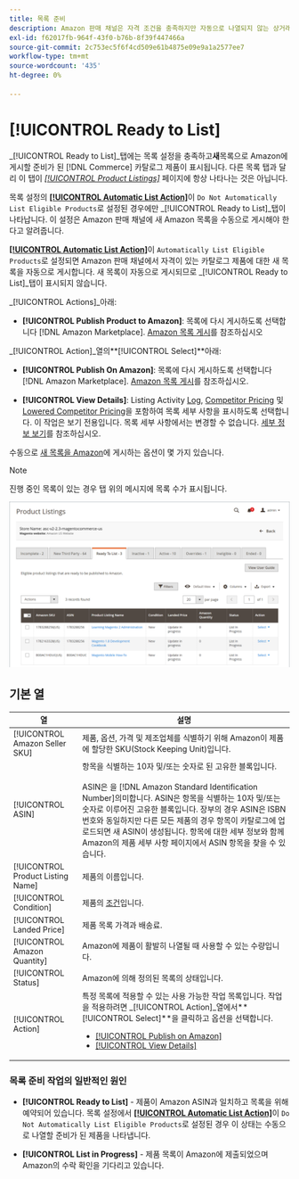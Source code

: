 ```yaml
---
title: 목록 준비
description: Amazon 판매 채널은 자격 조건을 충족하지만 자동으로 나열되지 않는 상거래 제품을 검토할 수 있도록 목록 준비 탭을 제공합니다.
exl-id: f62017fb-964f-43f0-b76b-8f39f447466a
source-git-commit: 2c753ec5f6f4cd509e61b4875e09e9a1a2577ee7
workflow-type: tm+mt
source-wordcount: '435'
ht-degree: 0%

---
```


# [!UICONTROL Ready to List]

_[!UICONTROL Ready to List]_탭에는 목록 설정을 충족하고&#x200B;**새**목록으로 Amazon에 게시할 준비가 된 [!DNL Commerce] 카탈로그 제품이 표시됩니다. 다른 목록 탭과 달리 이 탭이 [_[!UICONTROL Product Listings]_](./managing-product-listings.md) 페이지에 항상 나타나는 것은 아닙니다.

목록 설정의 [**[!UICONTROL Automatic List Action]**](./product-listing-actions.md)이 `Do Not Automatically List Eligible Products`로 설정된 경우에만 _[!UICONTROL Ready to List]_탭이 나타납니다. 이 설정은 Amazon 판매 채널에 새 Amazon 목록을 수동으로 게시해야 한다고 알려줍니다.

[**[!UICONTROL Automatic List Action]**](./product-listing-actions.md)이 `Automatically List Eligible Products`로 설정되면 Amazon 판매 채널에서 자격이 있는 카탈로그 제품에 대한 새 목록을 자동으로 게시합니다. 새 목록이 자동으로 게시되므로 _[!UICONTROL Ready to List]_탭이 표시되지 않습니다.

_[!UICONTROL Actions]_아래:

- **[!UICONTROL Publish Product to Amazon]**: 목록에 다시 게시하도록 선택합니다  [!DNL Amazon Marketplace]. [Amazon 목록 게시](./publish-listings-manually.md)를 참조하십시오

_[!UICONTROL Action]_열의&#x200B;**[!UICONTROL Select]**아래:

- **[!UICONTROL Publish On Amazon]**: 목록에 다시 게시하도록 선택합니다  [!DNL Amazon Marketplace]. [Amazon 목록 게시](./publish-listings-manually.md)를 참조하십시오.

- **[!UICONTROL View Details]**: Listing Activity  [Log](./product-listing-details.md#listing-activity-log),  [Competitor Pricing](./product-listing-details.md#buy-box-competitor-pricing) 및  [Lowered Competitor Pricing](./product-listing-details.md#lowest-competitor-pricing)을 포함하여 목록 세부 사항을 표시하도록 선택합니다. 이 작업은 보기 전용입니다. 목록 세부 사항에서는 변경할 수 없습니다. [세부 정보 보기](./product-listing-details.md)를 참조하십시오.

수동으로 [새 목록을 Amazon](./publish-listings-manually.md)에 게시하는 옵션이 몇 가지 있습니다.

>[!NOTE]
>진행 중인 목록이 있는 경우 탭 위의 메시지에 목록 수가 표시됩니다.

![목록 준비 완료](assets/amazon-ready-to-list.png)

## 기본 열

| 열 | 설명 |
|---|---|
| [!UICONTROL Amazon Seller SKU] | 제품, 옵션, 가격 및 제조업체를 식별하기 위해 Amazon이 제품에 할당한 SKU(Stock Keeping Unit)입니다. |
| [!UICONTROL ASIN] | 항목을 식별하는 10자 및/또는 숫자로 된 고유한 블록입니다.<br><br>ASIN은 을  [!DNL Amazon Standard Identification Number]의미합니다. ASIN은 항목을 식별하는 10자 및/또는 숫자로 이루어진 고유한 블록입니다. 장부의 경우 ASIN은 ISBN 번호와 동일하지만 다른 모든 제품의 경우 항목이 카탈로그에 업로드되면 새 ASIN이 생성됩니다. 항목에 대한 세부 정보와 함께 Amazon의 제품 세부 사항 페이지에서 ASIN 항목을 찾을 수 있습니다. |
| [!UICONTROL Product Listing Name] | 제품의 이름입니다. |
| [!UICONTROL Condition] | 제품의 [조건](./product-listing-condition.md)입니다. |
| [!UICONTROL Landed Price] | 제품 목록 가격과 배송료. |
| [!UICONTROL Amazon Quantity] | Amazon에 제품이 활발히 나열될 때 사용할 수 있는 수량입니다. |
| [!UICONTROL Status] | Amazon에 의해 정의된 목록의 상태입니다. |
| [!UICONTROL Action] | 특정 목록에 적용할 수 있는 사용 가능한 작업 목록입니다. 작업을 적용하려면 _[!UICONTROL Action]_열에서&#x200B;**[!UICONTROL Select]**을 클릭하고 옵션을 선택합니다.<ul><li>[[!UICONTROL Publish on Amazon]](./publish-listings-manually.md)</li><li>[[!UICONTROL View Details]](./product-listing-details.md)</li></ul> |

### 목록 준비 작업의 일반적인 원인

- **[!UICONTROL Ready to List]** - 제품이 Amazon ASIN과 일치하고 목록을 위해 예약되어 있습니다. 목록 설정에서 [**[!UICONTROL Automatic List Action]**](./product-listing-actions.md)이 `Do Not Automatically List Eligible Products`로 설정된 경우 이 상태는 수동으로 나열할 준비가 된 제품을 나타냅니다.

- **[!UICONTROL List in Progress]** - 제품 목록이 Amazon에 제출되었으며 Amazon의 수락 확인을 기다리고 있습니다.
